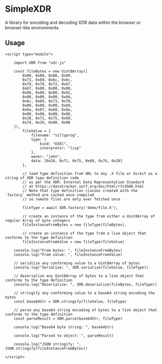 # SimpleXDR

A library for encoding and decoding XDR data within the browser or browser-like environments.

## Usage

    <script type="module">

        import XDR from "xdr.js"

        const fileBytes = new Uint8Array([
            0x00, 0x00, 0x00, 0x09,
            0x73, 0x69, 0x6c, 0x6c,
            0x79, 0x70, 0x72, 0x6f,
            0x67, 0x00, 0x00, 0x00,
            0x00, 0x00, 0x00, 0x02,
            0x00, 0x00, 0x00, 0x04,
            0x6c, 0x69, 0x73, 0x70,
            0x00, 0x00, 0x00, 0x04,
            0x6a, 0x6f, 0x68, 0x6e,
            0x00, 0x00, 0x00, 0x06,
            0x28, 0x71, 0x75, 0x69,
            0x74, 0x29, 0x00, 0x00
        ]),
            fileValue = {
                filename: "sillyprog",
                type: {
                    kind: "EXEC",
                    interpretor: "lisp"
                },
                owner: "john",
                data: [0x28, 0x71, 0x75, 0x69, 0x74, 0x29]
            },

            // load type definition from URL to any .X file or direct as a string of XDR type definition code 
            // as per the XDR: External Data Representation Standard 
            // at https://datatracker.ietf.org/doc/html/rfc4506.html
            // Note that type definition classes created with the `factory` method are cached once compiled
            // so remote files are only ever fetched once

            fileType = await XDR.factory('demo/file.X'),

            // create an instance of the type from either a Uint8Array of regular Array of byte integers 
            fileInstanceFromBytes = new fileType(fileBytes),

            // create an instance of the type from a live object that conforms to the type definition
            fileInstanceFromValue = new fileType(fileValue)

        console.log("From bytes: ", fileInstanceFromBytes)
        console.log("From value: ", fileInstanceFromValue)

        // serialize any conforming value to a Uint8Array of bytes
        console.log("Serialize: ", XDR.serialize(fileValue, fileType))

        // deserialize any Uint8Array of bytes to a live object that conforms to the type definition
        console.log("Deserialize: ", XDR.deserialize(fileBytes, fileType))

        // stringify any conforming value to a base64 string encoding the bytes
        const base64Str = XDR.stringify(fileValue, fileType)

        // parse any base64 string encoding of bytes to a live object that conforms to the type definition
        const parseResult = XDR.parse(base64Str, fileType)

        console.log("Base64 byte string: ", base64Str)

        console.log("Parsed to object: ", parseResult)

        console.log("JSON stringify: ", JSON.stringify(fileInstanceFromBytes))

    </script>
